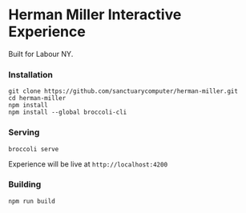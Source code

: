 # Herman Miller Interactive Experience

Built for Labour NY.

### Installation

```
git clone https://github.com/sanctuarycomputer/herman-miller.git
cd herman-miller
npm install
npm install --global broccoli-cli
```

### Serving

```
broccoli serve
```

Experience will be live at `http://localhost:4200`

### Building

```
npm run build
```
